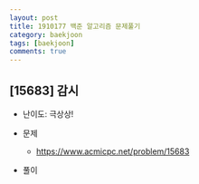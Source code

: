 ```yaml
---
layout: post
title: 1910177 백준 알고리즘 문제풀기
category: baekjoon
tags: [baekjoon]
comments: true
---
```


## [15683] 감시
- 난이도: 극상상!
  
- 문제
  - https://www.acmicpc.net/problem/15683

- 풀이
